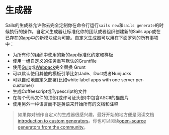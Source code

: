 # 生成器
Sails的生成器允许你去完全定制你在命令行运行`sails new`和`sails generate`的时候执行的操作。自定义生成器让标准化你的团队或者组织创建新的Sails app或在已存在的app中的新模块成为可能。自定义生成器可以用在下面罗列的所有事项中：

+ 为所有你的组织中使用的新的app标准化约定和样板
+ 使用一组自定义的任务重写默认的Gruntfile
+ 使用[Gulp](http://gulpjs.com/)或[Webpack](https://webpack.github.io/)完全替换
Grunt
+ 可以默认使用其他的模板引擎比如Jade、Dust或者Nunjucks
+ 可以自动地自定义部署(比如white label apps with one server per-customer)
+ 生成Coffeescript或Typescript的文件
+ 在每个代码文件的顶部(或许可证头部)中包含ASCII的猫图片
+ 使用另外一种语言而不是英语来开始所有的文档和注释

> 如果你对制作自定义的生成器很感兴趣，最好开始的地方便是阅读文档[introduction to custom generators](http://sailsjs.org/documentation/concepts/extending-sails/generators/custom-generators)。你也可以阅读[open-source generators from the community](https://sailsjs-website.herokuapp.com/documentation/concepts/extending-sails/generators/available-generators)。


<docmeta name="displayName" value="Generators">
<docmeta name="stabilityIndex" value="2">
